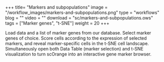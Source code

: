 +++
title= "Markers and subpopulations"
image =  "/workflow_images/markers-and-subpopulations.png"
type = "workflows"
blog =  ""
video = ""
download = "sc/markers-and-subpopulations.ows"
tags = ["Marker genes", "t-SNE"]
weight = 20
+++

Load data and a list of marker genes from our database. Select marker genes of choice. Score cells according to the expression of selected markers, and reveal marker-specific cells in the t-SNE cell landscape. Simultaneously open both Data Table (marker selection) and t-SNE visualization to turn scOrange into an interactive gene marker browser.